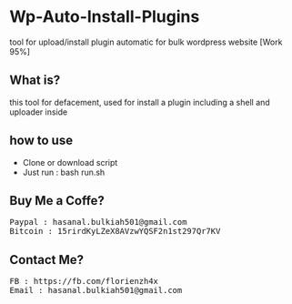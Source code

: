 # Wp-Auto-Install-Plugins
tool for upload/install plugin automatic for bulk wordpress website
[Work 95%]

## What is?
this tool for defacement, used for install a plugin including a shell and uploader inside

## how to use
- Clone or download script
- Just run : bash run.sh

## Buy Me a Coffe?
<pre>
Paypal : hasanal.bulkiah501@gmail.com
Bitcoin : 15rirdKyLZeX8AVzwYQSF2n1st297Qr7KV
</pre>

## Contact Me?
<pre>
FB : https://fb.com/florienzh4x
Email : hasanal.bulkiah501@gmail.com
</pre>

